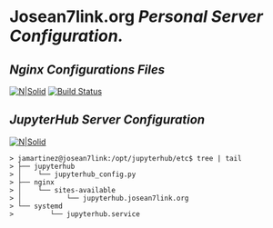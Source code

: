 # Josean7link.org _Personal Server Configuration._
## _Nginx Configurations Files_
[![N|Solid](http://nginx.org/nginx.png)](https://www.nginx.com/)
[![Build Status](https://travis-ci.org/joemccann/dillinger.svg?branch=master)](https://github.com/josean7link/Nignx)

## _JupyterHub Server Configuration_
[![N|Solid](https://jupyter.org/assets/logos/rectanglelogo-greytext-orangebody-greymoons.svg)](https://jupyter.org/hub)
```
> jamartinez@josean7link:/opt/jupyterhub/etc$ tree | tail
> ├── jupyterhub
> │    └── jupyterhub_config.py
> ├── nginx
> │    └── sites-available
> │           └── jupyterhub.josean7link.org
> └── systemd
>         └── jupyterhub.service
```
